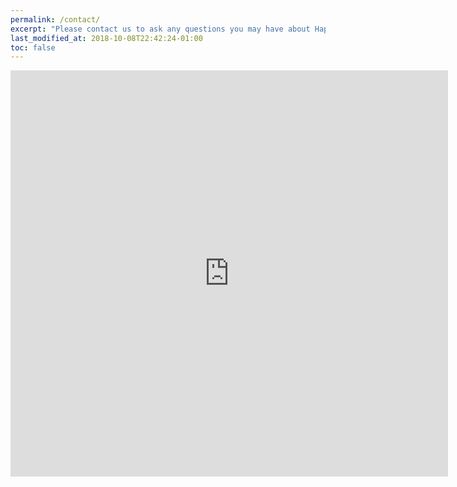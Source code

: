 ```yaml
---
permalink: /contact/
excerpt: "Please contact us to ask any questions you may have about Happy House English School Arges"
last_modified_at: 2018-10-08T22:42:24-01:00
toc: false
---
```


<iframe src="https://docs.google.com/forms/d/e/1FAIpQLSdK0cknYdSbTddExNdvS1tRts17AEEkblSIJx2oVw84hK7RnA/viewform?embedded=true" width="700" height="650" frameborder="0" marginheight="0" marginwidth="0">Loading...</iframe>
